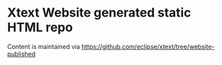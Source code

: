 # Xtext Website generated static HTML repo

Content is maintained via https://github.com/eclipse/xtext/tree/website-published 